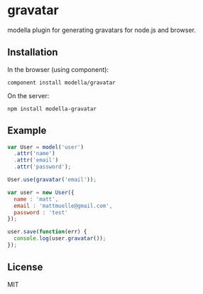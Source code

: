 # gravatar

  modella plugin for generating gravatars for node.js and browser.
  
## Installation

In the browser (using component):

    component install modella/gravatar
    
On the server:

    npm install modella-gravatar

## Example

```js
var User = model('user')
  .attr('name')
  .attr('email')
  .attr('password');

User.use(gravatar('email'));

var user = new User({
  name : 'matt',
  email : 'mattmuelle@gmail.com',
  password : 'test'
});

user.save(function(err) {
  console.log(user.gravatar());
});
```

## License

MIT
